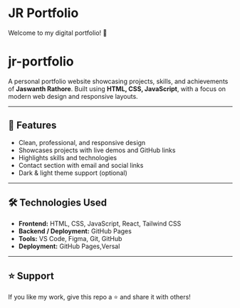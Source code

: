 # JR Portfolio

Welcome to my digital portfolio! 👋  

# jr-portfolio

A personal portfolio website showcasing projects, skills, and achievements of **Jaswanth Rathore**. Built using **HTML, CSS, JavaScript**, with a focus on modern web design and responsive layouts.

---

## 🚀 Features
- Clean, professional, and responsive design  
- Showcases projects with live demos and GitHub links  
- Highlights skills and technologies  
- Contact section with email and social links  
- Dark & light theme support (optional)

---

## 🛠 Technologies Used
- **Frontend:** HTML, CSS, JavaScript, React, Tailwind CSS  
- **Backend / Deployment:** GitHub Pages  
- **Tools:** VS Code, Figma, Git, GitHub  
- **Deployment:** GitHub Pages,Versal  
---



## ⭐ Support
If you like my work, give this repo a ⭐ and share it with others!  

